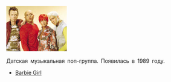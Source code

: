 ![](aqua.jpg)

﻿Датская музыкальная поп-группа. Появилась в 1989 году.

* [Barbie Girl](Barbie%20Girl)
